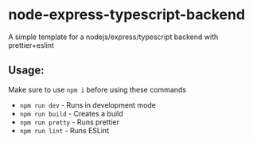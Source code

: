 # node-express-typescript-backend
A simple template for a nodejs/express/typescript backend with prettier+eslint

## Usage:
Make sure to use `npm i` before using these commands

- `npm run dev` - Runs in development mode
- `npm run build` - Creates a build
- `npm run pretty` - Runs prettier
- `npm run lint` - Runs ESLint
